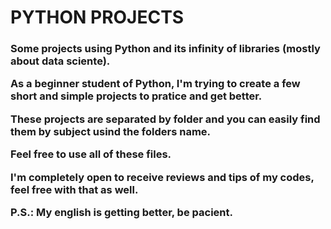<h1>PYTHON PROJECTS
<h3>Some projects using Python and its infinity of libraries (mostly about data sciente).


As a beginner student of Python, I'm trying to create a few short and simple projects to pratice and get better.

These projects are separated by folder and you can easily find them by subject usind the folders name.

Feel free to use all of these files.

I'm completely open to receive reviews and tips of my codes, feel free with that as well.

P.S.: My english is getting better, be pacient.

